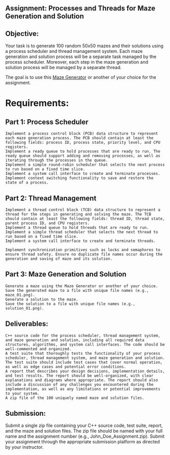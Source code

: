 ## Assignment: Processes and Threads for Maze Generation and Solution
## Objective:
Your task is to generate 100 random 50x50 mazes and their solutions using a process scheduler and thread management system. Each maze generation and solution process will be a separate task managed by the process scheduler. Moreover, each step in the maze generation and solution process will be managed by a separate thread. 

The goal is to use this [Maze Generator](https://github.com/ferenc-nemeth/maze-generation-algorithms) or another of your choice for the assignment.

# Requirements:
## Part 1: Process Scheduler

    Implement a process control block (PCB) data structure to represent each maze generation process. The PCB should contain at least the following fields: process ID, process state, priority level, and CPU registers.
    Implement a ready queue to hold processes that are ready to run. The ready queue should support adding and removing processes, as well as iterating through the processes in the queue.
    Implement a simple round-robin scheduler that selects the next process to run based on a fixed time slice.
    Implement a system call interface to create and terminate processes.
    Implement context switching functionality to save and restore the state of a process.


## Part 2: Thread Management

    Implement a thread control block (TCB) data structure to represent a thread for the steps in generating and solving the maze. The TCB should contain at least the following fields: thread ID, thread state, parent process ID, and CPU registers.
    Implement a thread queue to hold threads that are ready to run.
    Implement a simple thread scheduler that selects the next thread to run based on a fixed time slice.
    Implement a system call interface to create and terminate threads.

    Implement synchronization primitives such as locks and semaphores to ensure thread safety. Ensure no duplicate file names occur during the generation and saving of maze and its solution.


## Part 3: Maze Generation and Solution

    Generate a maze using the Maze Generator or another of your choice.
    Save the generated maze to a file with unique file names (e.g., maze_01.png).
    Generate a solution to the maze.
    Save the solution to a file with unique file names (e.g., solution_01.png).


## Deliverables:

    C++ source code for the process scheduler, thread management system, and maze generation and solution, including all required data structures, algorithms, and system call interfaces. The code should be well-commented and organized.
    A test suite that thoroughly tests the functionality of your process scheduler, thread management system, and maze generation and solution. The test suite should include test cases that cover normal operation, as well as edge cases and potential error conditions.
    A report that describes your design decisions, implementation details, and test results. The report should be well-organized, with clear explanations and diagrams where appropriate. The report should also include a discussion of any challenges you encountered during the implementation, as well as any limitations or potential improvements to your system.
    A zip file of the 100 uniquely named maze and solution files.


## Submission:
Submit a single zip file containing your C++ source code, test suite, report, and the maze and solution files. The zip file should be named with your full name and the assignment number (e.g., John_Doe_Assignment.zip). Submit your assignment through the appropriate submission platform as directed by your instructor.